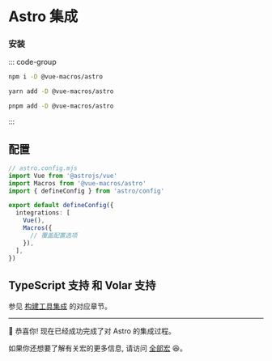 # Astro 集成 <PackageVersion name="@vue-macros/astro" />

### 安装

::: code-group

```bash [npm]
npm i -D @vue-macros/astro
```

```bash [yarn]
yarn add -D @vue-macros/astro
```

```bash [pnpm]
pnpm add -D @vue-macros/astro
```

:::

## 配置

```ts
// astro.config.mjs
import Vue from '@astrojs/vue'
import Macros from '@vue-macros/astro'
import { defineConfig } from 'astro/config'

export default defineConfig({
  integrations: [
    Vue(),
    Macros({
      // 覆盖配置选项
    }),
  ],
})
```

## TypeScript 支持 和 Volar 支持

参见 [构建工具集成](./bundler-integration.md#typescript-support) 的对应章节。

---

:tada: 恭喜你! 现在已经成功完成了对 Astro 的集成过程。

如果你还想要了解有关宏的更多信息, 请访问 [全部宏](/zh-CN/macros/) :laughing:。
